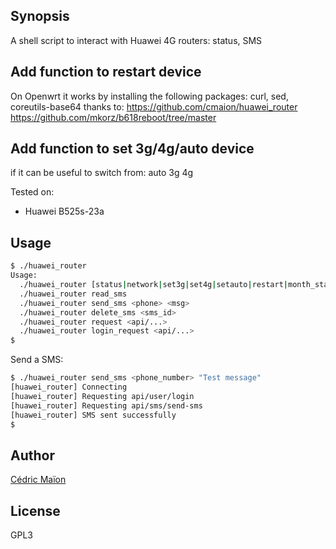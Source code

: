 ## Synopsis
A shell script to interact with Huawei 4G routers: status, SMS

## Add function to restart device
On Openwrt it works by installing the following packages: curl, sed, coreutils-base64
thanks to:
https://github.com/cmaion/huawei_router
https://github.com/mkorz/b618reboot/tree/master

## Add function to set 3g/4g/auto device
if it can be useful to switch from:
auto
3g
4g

Tested on:
* Huawei B525s-23a


## Usage

```sh
$ ./huawei_router
Usage:
  ./huawei_router [status|network|set3g|set4g|setauto|restart|month_stats|unread_sms_count|purge_sms_outbox]
  ./huawei_router read_sms
  ./huawei_router send_sms <phone> <msg>
  ./huawei_router delete_sms <sms_id>
  ./huawei_router request <api/...>
  ./huawei_router login_request <api/...>
$
```

Send a SMS:

```sh
$ ./huawei_router send_sms <phone_number> "Test message"
[huawei_router] Connecting
[huawei_router] Requesting api/user/login
[huawei_router] Requesting api/sms/send-sms
[huawei_router] SMS sent successfully
$
```


## Author
[Cédric Maïon](https://github.com/cmaion)

## License
GPL3
